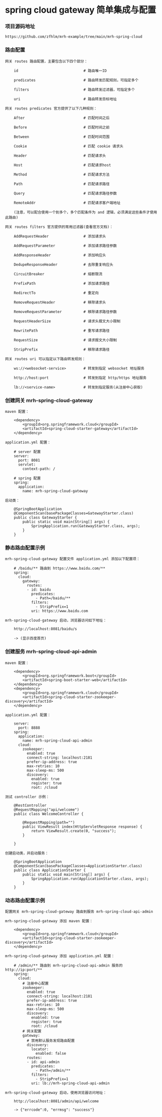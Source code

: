 
# spring cloud gateway 简单集成与配置

### 项目源码地址

    https://github.com/zfhlm/mrh-example/tree/main/mrh-spring-cloud

### 路由配置

    网关 routes 路由配置，主要包含以下四个部分：

        id                              # 路由唯一ID

        predicates                      # 路由转发匹配规则，可指定多个

        filters                         # 路由转发过滤器，可指定多个

        uri                             # 路由转发目标地址

    网关 routes predicates 官方提供了以下几种规则：

        After                           # 匹配时间之后

        Before                          # 匹配时间之前

        Between                         # 匹配时间范围

        Cookie                          # 匹配 cookie 请求头

        Header                          # 匹配请求头

        Host                            # 匹配请求host

        Method                          # 匹配请求方法

        Path                            # 匹配请求路径

        Query                           # 匹配请求路径参数

        RemoteAddr                      # 匹配请求客户端地址

        (注意，可以配合使用一个到多个，多个匹配条件为 and 逻辑，必须满足这些条件才使用此路由)

    网关 routes filters 官方提供的常用过滤器(查看官方文档)：

        AddRequestHeader                # 添加请求头

        AddRequestParameter             # 添加请求路径参数

        AddResponseHeader               # 添加响应头

        DedupeResponseHeader            # 去除重复响应头

        CircuitBreaker                  # 熔断限流

        PrefixPath                      # 添加请求路径

        RedirectTo                      # 重定向

        RemoveRequestHeader             # 移除请求头

        RemoveRequestParameter          # 移除请求路径参数

        RequestHeaderSize               # 请求头报文大小限制

        RewritePath                     # 重写请求路径

        RequestSize                     # 请求报文大小限制

        StripPrefix                     # 移除请求路径

    网关 routes uri 可以指定以下路由转发规则：

        ws://<websocket-service>        # 转发到指定 websocket 地址服务

        http://host:port                # 转发到指定 http/https 地址服务

        lb://<service-name>             # 转发到指定服务(从注册中心获取)

### 创建网关 mrh-spring-cloud-gateway

    maven 配置：

        <dependency>
            <groupId>org.springframework.cloud</groupId>
            <artifactId>spring-cloud-starter-gateway</artifactId>
        </dependency>

    application.yml 配置：

        # server 配置
        server:
          port: 8081
          servlet:
            context-path: /

        # spring 配置
        spring:
          application:
            name: mrh-spring-cloud-gateway

    启动类：

        @SpringBootApplication
        @ComponentScan(basePackageClasses=GatewayStarter.class)
        public class GatewayStarter {
            public static void main(String[] args) {
                SpringApplication.run(GatewayStarter.class, args);
            }
        }

### 静态路由配置示例

    mrh-spring-cloud-gateway 配置文件 application.yml 添加以下配置项：

        # /baidu/** 路由到 https://www.baidu.com/**
        spring:
          cloud:
            gateway:
              routes:
              - id: baidu
                predicates:
                  - Path=/baidu/**
                filters:
                  - StripPrefix=1
                uri: https://www.baidu.com

    mrh-spring-cloud-gateway 启动，浏览器访问如下地址：

        http://localhost:8081/baidu/s

        -> (显示百度首页)

### 创建服务 mrh-spring-cloud-api-admin

    maven 配置：

        <dependency>
            <groupId>org.springframework.boot</groupId>
            <artifactId>spring-boot-starter-web</artifactId>
        </dependency>
        <dependency>
            <groupId>org.springframework.cloud</groupId>
            <artifactId>spring-cloud-starter-zookeeper-discovery</artifactId>
        </dependency>

    application.yml 配置：

        server:
          port: 8888
        spring:
          application:
            name: mrh-spring-cloud-api-admin
          cloud:
            zookeeper:
              enabled: true
              connect-string: localhost:2181
              prefer-ip-address: true
              max-retries: 10
              max-sleep-ms: 500
              discovery:
                enabled: true
                register: true
                root: /cloud

    测试 controller 示例：

        @RestController
        @RequestMapping("api/welcome")
        public class WelcomeController {

            @RequestMapping(path="")
            public ViewResult index(HttpServletResponse response) {
                return ViewResult.create(0, "success");
            }

        }

    创建启动类，并启动服务：

        @SpringBootApplication
        @ComponentScan(basePackageClasses=ApplicationStarter.class)
        public class ApplicationStarter {
            public static void main(String[] args) {
                SpringApplication.run(ApplicationStarter.class, args);
            }
        }

### 动态路由配置示例

    配置网关 mrh-spring-cloud-gateway 路由到服务 mrh-spring-cloud-api-admin

    mrh-spring-cloud-gateway 添加 maven 配置：

        <dependency>
            <groupId>org.springframework.cloud</groupId>
            <artifactId>spring-cloud-starter-zookeeper-discovery</artifactId>
        </dependency>

    mrh-spring-cloud-gateway 添加 application.yml 配置：

        # /admin/** 路由到 mrh-spring-cloud-api-admin 服务的 http://ip:port/**
        spring:
          cloud:
            # 注册中心配置
            zookeeper:
              enabled: true
              connect-string: localhost:2181
              prefer-ip-address: true
              max-retries: 10
              max-sleep-ms: 500
              discovery:
                enabled: true
                register: true
                root: /cloud
            # 网关配置
            gateway:
              # 禁用默认服务发现路由配置
              discovery:
                locator:
                  enabled: false
              routes:
              - id: api-admin
                predicates:
                  - Path=/admin/**
                filters:
                  - StripPrefix=1
                uri: lb://mrh-spring-cloud-api-admin

    mrh-spring-cloud-gateway 启动，使用浏览器访问地址：

        http://localhost:8081/admin/api/welcome

        -> {"errcode":0, "errmsg": "success"}
